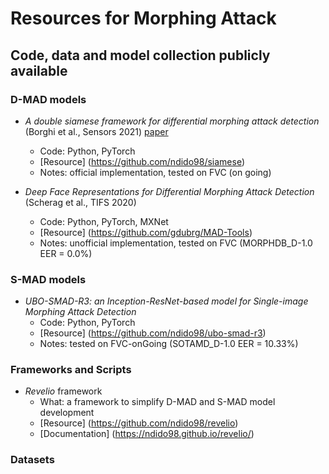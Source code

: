 # Resources for Morphing Attack
## Code, data and model collection publicly available

### D-MAD models
- *A double siamese framework for differential morphing attack detection* (Borghi et al., Sensors 2021) [paper](https://www.mdpi.com/1424-8220/21/10/3466)
  - Code: Python, PyTorch
  - [Resource] (https://github.com/ndido98/siamese)
  - Notes: official implementation, tested on FVC (on going)
    
- *Deep Face Representations for Differential Morphing Attack Detection* (Scherag et al., TIFS 2020)
  - Code: Python, PyTorch, MXNet
  - [Resource] (https://github.com/gdubrg/MAD-Tools)
  - Notes: unofficial implementation, tested on FVC (MORPHDB_D-1.0 EER = 0.0%)

### S-MAD models
- *UBO-SMAD-R3: an Inception-ResNet-based model for Single-image Morphing Attack Detection*
  - Code: Python, PyTorch
  - [Resource] (https://github.com/ndido98/ubo-smad-r3)
  - Notes: tested on FVC-onGoing (SOTAMD_D-1.0 EER = 10.33%) 

### Frameworks and Scripts
- *Revelio* framework
  - What: a framework to simplify D-MAD and S-MAD model development
  - [Resource] (https://github.com/ndido98/revelio)
  - [Documentation] (https://ndido98.github.io/revelio/)

### Datasets


